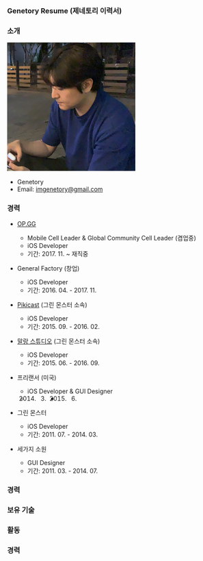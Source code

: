 ### Genetory Resume (제네토리 이력서)


### 소개

<img src="/Image/Genetory.png" width="300" height="300">

- Genetory 
- Email: imgenetory@gmail.com

### 경력
* [OP.GG](https://op.gg/)
  - Mobile Cell Leader & Global Community Cell Leader (겸업중)
  - iOS Developer
  - 기간: 2017. 11. ~ 재직중
  
* General Factory (창업)
  - iOS Developer
  - 기간: 2016. 04. - 2017. 11.
  
* [Pikicast](https://pikicast.com/) (그린 몬스터 소속)
  - iOS Developer
  - 기간: 2015. 09. - 2016. 02.
  
* [말랑 스튜디오](https://www.malangstudio.com/) (그린 몬스터 소속)
  - iOS Developer
  - 기간: 2015. 06. - 2016. 09.

* 프리랜서 (미국)
  - iOS Developer & GUI Designer 
  - 2014. 03. - 2015. 06.
  
* 그린 몬스터
  - iOS Developer
  - 기간: 2011. 07. - 2014. 03.
  
* 세가지 소원
  - GUI Designer
  - 기간: 2011. 03. - 2014. 07.

### 경력


### 보유 기술


### 활동


### 경력

